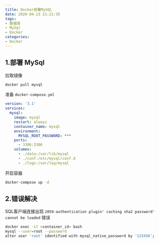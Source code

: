 ```yaml
---
title: Docker部署MySQL
date: 2020-04-23 21:21:35
tags:
- 数据库
- MySql
- Docker
categories:
- Docker
---
```


## 1.部署 MySql

拉取镜像

```bash
docker pull mysql
```

<!-- more -->

准备 `docker-compose.yml`

```yml
version: '3.1'
services:
  mysql:
    image: mysql
    restart: always
    container_name: mysql
    environment:
      MYSQL_ROOT_PASSWORD: ***
    ports:
      - 3306:3306
    volumes:
      - ./data:/var/lib/mysql
      - ./conf:/etc/mysql/conf.d
      - ./logs:/var/log/mysql
```

开启容器

```bash
docker-compose up -d
```

## 2.错误解决

SQL客户端连接出现 `2059-authentication plugin' caching sha2 password' cannot be loaded` 错误

```bash
docker exec -it <container_id> bash
mysql --user=root --password
alter user 'root' identified with mysql_native_password by '123456';
```



